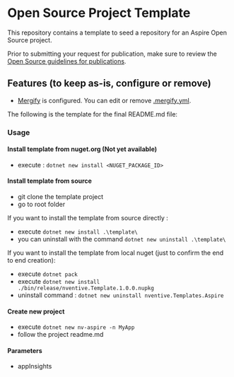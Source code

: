 # Open Source Project Template

This repository contains a template to seed a repository for an Aspire Open Source
project.

Prior to submitting your request for publication, make sure to review the
   [Open Source guidelines for publications](https://nventive.visualstudio.com/Internal/_wiki/wikis/Internal_wiki?wikiVersion=GBwikiMaster&pagePath=%2FOpen%20Source%2FPublishing&pageId=7120).

## Features (to keep as-is, configure or remove)
- [Mergify](https://mergify.io/) is configured. You can edit or remove [.mergify.yml](/.mergify.yml).

The following is the template for the final README.md file:

### Usage 

#### Install template from nuget.org (Not yet available)

- execute : ``` dotnet new install <NUGET_PACKAGE_ID> ```

#### Install template from source

- git clone the template project
- go to root folder

If you want to install the template from source directly :

- execute ``` dotnet new install .\template\   ```
- you can uninstall with the command  ``` dotnet new uninstall .\template\   ```

If you want to install the template from local nuget (just to confirm the end to end creation):
- execute ``` dotnet pack ```
- execute ```dotnet new install  ./bin/release/nventive.Template.1.0.0.nupkg```
- uninstall command :  ```dotnet new uninstall nventive.Templates.Aspire```


#### Create new project

- execute ``` dotnet new nv-aspire -n MyApp ```
- follow the project readme.md

#### Parameters
- appInsights 